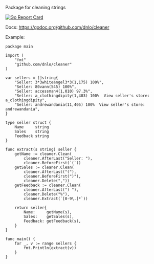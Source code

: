 Package for cleaning strings

[![Go Report Card](https://goreportcard.com/badge/github.com/dnlo/cleaner)](https://goreportcard.com/report/github.com/dnlo/cleaner)

Docs: https://godoc.org/github.com/dnlo/cleaner

Example:

```
package main

import (
	"fmt"
	"github.com/dnlo/cleaner"
)

var sellers = []string{
	"Seller: 3*3whiteangel3*3(1,175) 100%",
	"Seller: 80vann(545) 100%",
	"Seller: accessman4(1,010) 97.3%",
	"Seller: a_clothingdipity(1,403) 100%  View seller's store: a_clothingdipity",
	"Seller: andrewandania(11,405) 100%  View seller's store: andrewandania",
}

type seller struct {
	Name     string
	Sales    string
	Feedback string
}

func extract(s string) seller {
	getName := cleaner.Clean(
		cleaner.AfterLast("Seller: "),
		cleaner.BeforeFirst(`(`))
	getSales := cleaner.Clean(
		cleaner.AfterLast("("),
		cleaner.BeforeFirst(")"),
		cleaner.Delete(","))
	getFeedback := cleaner.Clean(
		cleaner.AfterLast(") "),
		cleaner.Delete("%"),
		cleaner.Extract(`[0-9\.]*`))

	return seller{
		Name:     getName(s),
		Sales:    getSales(s),
		Feedback: getFeedback(s),
	}
}

func main() {
	for _, v := range sellers {
		fmt.Println(extract(v))
	}
}
```